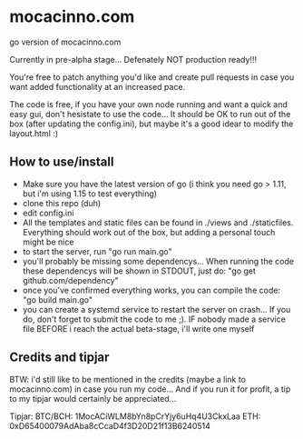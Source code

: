 # mocacinno.com
go version of mocacinno.com

Currently in pre-alpha stage... Defenately NOT production ready!!!

You're free to patch anything you'd like and create pull requests in case you want added functionality at an increased pace.

The code is free, if you have your own node running and want a quick and easy gui, don't hesistate to use the code... It should be OK to run out of the box (after updating the config.ini), but maybe it's a good idear to modify the layout.html :)

## How to use/install
* Make sure you have the latest version of go (i think you need go > 1.11, but i'm using 1.15 to test everything)
* clone this repo (duh)
* edit config.ini
* All the templates and static files can be found in ./views and ./staticfiles. Everything should work out of the box, but adding a personal touch might be nice
* to start the server, run "go run main.go"
* you'll probably be missing some dependencys... When running the code these dependencys will be shown in STDOUT, just do: "go get github.com/dependency"
* once you've confirmed everything works, you can compile the code: "go build main.go"
* you can create a systemd service to restart the server on crash... If you do, don't forget to submit the code to me ;). IF nobody made a service file BEFORE i reach the actual beta-stage, i'll write one myself

## Credits and tipjar
BTW: i'd still like to be mentioned in the credits (maybe a link to mocacinno.com) in case you run my code... And if you run it for profit, a tip to my tipjar would certainly be appreciated...

Tipjar: BTC/BCH: 1MocACiWLM8bYn8pCrYjy6uHq4U3CkxLaa  ETH: 0xD65400079AdAba8cCcaD4f3D20D21f13B6240514

